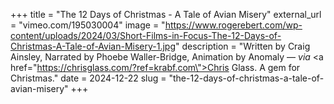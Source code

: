 +++
title = "The 12 Days of Christmas - A Tale of Avian Misery"
external_url = "vimeo.com/195030004"
image = "https://www.rogerebert.com/wp-content/uploads/2024/03/Short-Films-in-Focus-The-12-Days-of-Christmas-A-Tale-of-Avian-Misery-1.jpg"
description = "Written by Craig Ainsley, Narrated by Phoebe Waller-Bridge, Animation by Anomaly — <em>via</em> <a href=\"https://chrisglass.com/?ref=krabf.com\">Chris Glass</a>. A gem for Christmas."
date = 2024-12-22
slug = "the-12-days-of-christmas-a-tale-of-avian-misery"
+++ 